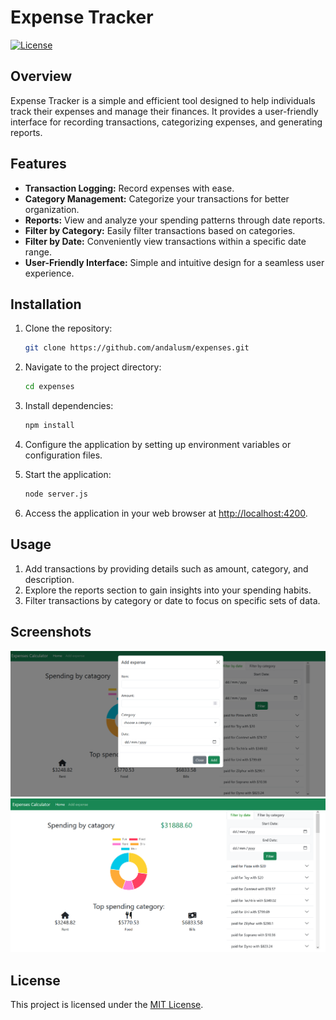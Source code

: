 # Expense Tracker

[![License](https://img.shields.io/badge/License-MIT-blue.svg)](https://opensource.org/licenses/MIT)

## Overview

Expense Tracker is a simple and efficient tool designed to help individuals track their expenses and manage their finances. It provides a user-friendly interface for recording transactions, categorizing expenses, and generating reports.

## Features

- **Transaction Logging:** Record expenses with ease.
- **Category Management:** Categorize your transactions for better organization.
- **Reports:** View and analyze your spending patterns through date reports.
- **Filter by Category:** Easily filter transactions based on categories.
- **Filter by Date:** Conveniently view transactions within a specific date range.
- **User-Friendly Interface:** Simple and intuitive design for a seamless user experience.

## Installation

1. Clone the repository:

    ```bash
    git clone https://github.com/andalusm/expenses.git
    ```

2. Navigate to the project directory:

    ```bash
    cd expenses
    ```

3. Install dependencies:

    ```bash
    npm install
    ```

4. Configure the application by setting up environment variables or configuration files.

5. Start the application:

    ```bash
    node server.js
    ```

6. Access the application in your web browser at [http://localhost:4200](http://localhost:4200).

## Usage

1. Add transactions by providing details such as amount, category, and description.
2. Explore the reports section to gain insights into your spending habits.
3. Filter transactions by category or date to focus on specific sets of data.

## Screenshots
![Add Expense](screenshots/Add.PNG)
![Main page](screenshots/main.PNG)

## License

This project is licensed under the [MIT License](LICENSE).
